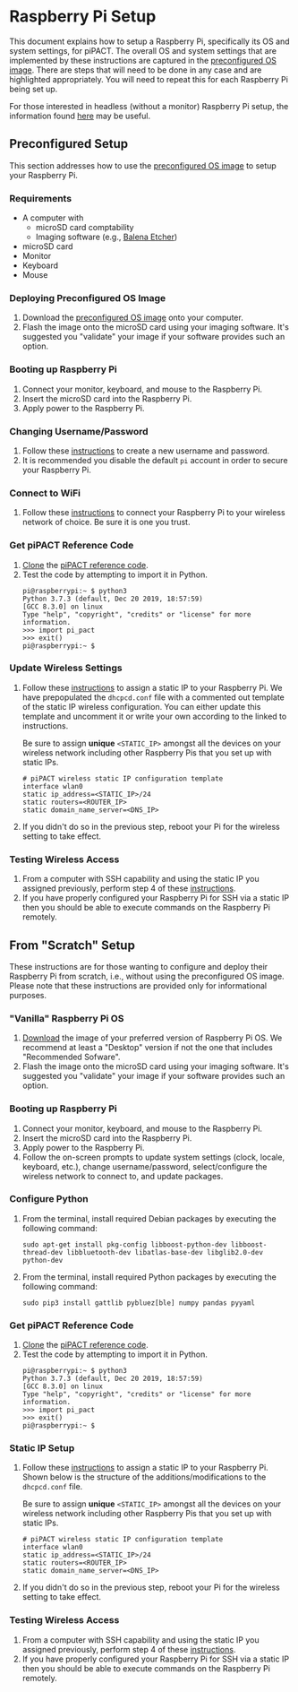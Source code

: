 # Raspberry Pi Setup
This document explains how to setup a Raspberry Pi, specifically its OS and system settings, for piPACT. The overall OS and system settings that are implemented by these instructions are captured in the [preconfigured OS image](https://drive.google.com/file/d/1HNnyF63N6r_fmepIvHKHla1A_UYT0AoL/view?usp=sharing). There are steps that will need to be done in any case and are highlighted appropriately. You will need to repeat this for each Raspberry Pi being set up.

For those interested in headless (without a monitor) Raspberry Pi setup, the information found [here](https://www.raspberrypi.org/documentation/configuration/wireless/headless.md) may be useful.

## Preconfigured Setup
This section addresses how to use the [preconfigured OS image](https://drive.google.com/file/d/1HNnyF63N6r_fmepIvHKHla1A_UYT0AoL/view?usp=sharing) to setup your Raspberry Pi.

### Requirements
- A computer with
  - microSD card comptability
  - Imaging software (e.g., [Balena Etcher](https://www.balena.io/etcher/))
- microSD card
- Monitor
- Keyboard
- Mouse

### Deploying Preconfigured OS Image
1. Download the [preconfigured OS image](https://drive.google.com/file/d/1HNnyF63N6r_fmepIvHKHla1A_UYT0AoL/view?usp=sharing) onto your computer.
2. Flash the image onto the microSD card using your imaging software. It's suggested you "validate" your image if your software provides such an option.

### Booting up Raspberry Pi
1. Connect your monitor, keyboard, and mouse to the Raspberry Pi.
2. Insert the microSD card into the Raspberry Pi.
3. Apply power to the Raspberry Pi.

### Changing Username/Password
1. Follow these [instructions](https://www.maketecheasier.com/change-raspberry-pi-password/) to create a new username and password.
2. It is recommended you disable the default `pi` account in order to secure your Raspberry Pi.

### Connect to WiFi
1. Follow these [instructions](https://www.raspberrypi.org/documentation/configuration/wireless/desktop.md) to connect your Raspberry Pi to your wireless network of choice. Be sure it is one you trust.

### Get piPACT Reference Code
1. [Clone](https://www.git-scm.com/docs/git-clone) the [piPACT reference code](https://github.com/BWSI-piPACT/reference_code).
2. Test the code by attempting to import it in Python.
   ```console
   pi@raspberrypi:~ $ python3
   Python 3.7.3 (default, Dec 20 2019, 18:57:59) 
   [GCC 8.3.0] on linux
   Type "help", "copyright", "credits" or "license" for more information.
   >>> import pi_pact
   >>> exit()
   pi@raspberrypi:~ $ 
   ```

### Update Wireless Settings
1. Follow these [instructions](https://pimylifeup.com/raspberry-pi-static-ip-address/) to assign a static IP to your Raspberry Pi. We have prepopulated the `dhcpcd.conf` file with a commented out template of the static IP wireless configuration. You can either update this template and uncomment it or write your own according to the linked to instructions.
   
   Be sure to assign **unique** `<STATIC_IP>` amongst all the devices on your wireless network including other Raspberry Pis that you set up with static IPs.
   ```
   # piPACT wireless static IP configuration template
   interface wlan0
   static ip_address=<STATIC_IP>/24
   static routers=<ROUTER_IP>
   static domain_name_server=<DNS_IP>
   ```
2. If you didn't do so in the previous step, reboot your Pi for the wireless setting to take effect.

### Testing Wireless Access
1. From a computer with SSH capability and using the static IP you assigned previously, perform step 4 of these [instructions](https://www.raspberrypi.org/documentation/remote-access/ssh/).
2. If you have properly configured your Raspberry Pi for SSH via a static IP then you should be able to execute commands on the Raspberry Pi remotely.

## From "Scratch" Setup
These instructions are for those wanting to configure and deploy their Raspberry Pi from scratch, i.e., without using the preconfigured OS image. Please note that these instructions are provided only for informational purposes.

### "Vanilla" Raspberry Pi OS
1. [Download](https://www.raspberrypi.org/downloads/raspberry-pi-os/) the image of your preferred version of Raspberry Pi OS. We recommend at least a "Desktop" version if not the one that includes "Recommended Sofware".
2. Flash the image onto the microSD card using your imaging software. It's suggested you "validate" your image if your software provides such an option.

### Booting up Raspberry Pi
1. Connect your monitor, keyboard, and mouse to the Raspberry Pi.
2. Insert the microSD card into the Raspberry Pi.
3. Apply power to the Raspberry Pi.
4. Follow the on-screen prompts to update system settings (clock, locale, keyboard, etc.), change username/password, select/configure the wireless network to connect to, and update packages.

### Configure Python
1. From the terminal, install required Debian packages by executing the following command:
   ```
   sudo apt-get install pkg-config libboost-python-dev libboost-thread-dev libbluetooth-dev libatlas-base-dev libglib2.0-dev python-dev
   ```
2. From the terminal, install required Python packages by executing the following command:
   ```
   sudo pip3 install gattlib pybluez[ble] numpy pandas pyyaml
   ```
   
### Get piPACT Reference Code
1. [Clone](https://www.git-scm.com/docs/git-clone) the [piPACT reference code](https://github.com/BWSI-piPACT/reference_code).
2. Test the code by attempting to import it in Python.
   ```console
   pi@raspberrypi:~ $ python3
   Python 3.7.3 (default, Dec 20 2019, 18:57:59) 
   [GCC 8.3.0] on linux
   Type "help", "copyright", "credits" or "license" for more information.
   >>> import pi_pact
   >>> exit()
   pi@raspberrypi:~ $ 
   ```
   
### Static IP Setup
1. Follow these [instructions](https://pimylifeup.com/raspberry-pi-static-ip-address/) to assign a static IP to your Raspberry Pi. Shown below is the structure of the additions/modifications to the `dhcpcd.conf` file.
   
   Be sure to assign **unique** `<STATIC_IP>` amongst all the devices on your wireless network including other Raspberry Pis that you set up with static IPs.
   ```
   # piPACT wireless static IP configuration template
   interface wlan0
   static ip_address=<STATIC_IP>/24
   static routers=<ROUTER_IP>
   static domain_name_server=<DNS_IP>
   ```
2. If you didn't do so in the previous step, reboot your Pi for the wireless setting to take effect.

### Testing Wireless Access
1. From a computer with SSH capability and using the static IP you assigned previously, perform step 4 of these [instructions](https://www.raspberrypi.org/documentation/remote-access/ssh/).
2. If you have properly configured your Raspberry Pi for SSH via a static IP then you should be able to execute commands on the Raspberry Pi remotely.
